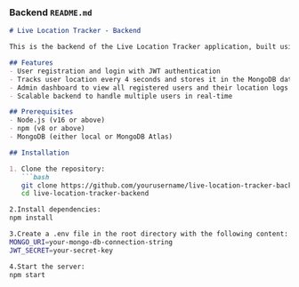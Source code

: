 
### Backend `README.md`

```markdown
# Live Location Tracker - Backend

This is the backend of the Live Location Tracker application, built using Node.js, Express, MongoDB, and JWT for authentication. It handles user registration, login, and location tracking.

## Features
- User registration and login with JWT authentication
- Tracks user location every 4 seconds and stores it in the MongoDB database
- Admin dashboard to view all registered users and their location logs
- Scalable backend to handle multiple users in real-time

## Prerequisites
- Node.js (v16 or above)
- npm (v8 or above)
- MongoDB (either local or MongoDB Atlas)

## Installation

1. Clone the repository:
   ```bash
   git clone https://github.com/yourusername/live-location-tracker-backend.git
   cd live-location-tracker-backend

2.Install dependencies:
npm install

3.Create a .env file in the root directory with the following content:
MONGO_URI=your-mongo-db-connection-string
JWT_SECRET=your-secret-key

4.Start the server:
npm start
